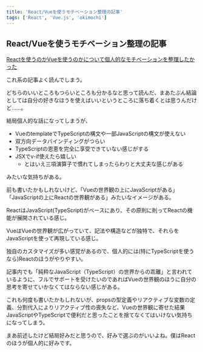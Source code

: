 ```yaml
---
title: 'React/Vueを使うモチベーション整理の記事'
tags: ['React', 'Vue.js', 'okimochi']
---
```


## React/Vueを使うモチベーション整理の記事

[Reactを使うのかVueを使うのかについて個人的なモチベーションを整理したかった](https://zenn.dev/marokanatani/articles/compare_vue_and_react)

これ系の記事よく読んでしまう。

どちらのいいところもつらいところも分かるなと思って読んだ、まあたぶん結論としては自分の好きなほうを使えばいいというところに落ち着くとは思うんだけど……。

結局個人的な話になってしまうが、

- VueのtemplateでTypeScriptの構文や一部JavaScriptの構文が使えない
- 双方向データバインディングがつらい
- TypeScriptの恩恵を完全に享受できていない感じがする
- JSXでv-if使えたら嬉しい
  - とはいえ三項演算子で慣れてしまったらわりと大丈夫な感じがある

みたいな気持ちがある。

前も書いたかもしれないけど、「Vueの世界観の上にJavaScriptがある」「JavaScriptの上にReactの世界観がある」みたいなイメージがある。

ReactはJavaScript(TypeScript)がベースにあり、その原則に則ってReactの機能が展開されている感じ。

VueはVueの世界観が広がっていて、記法や構造などが独特で、それらをJavaScriptを使って再現している感じ。

独自のカスタマイズが多い感覚があるので、個人的には(特にTypeScriptを使うなら)Reactのほうがやりやすい。

記事内でも「純粋なJavaScript（TypeScript）の世界からの乖離」と言われているように、フルでサポートを受けたいのであればVueの世界観のほうに自分の思考を寄せていかなくてはならない感じがある。

これも何度も書いたかもしれないが、propsの型定義やリアクティブな変数の定義、分割代入によりリアクティブ性の喪失など、Vueの世界観に寄せた結果JavaScriptやTypeScriptで便利だと思ったことを捨てなくてはいけない気持ちになってしまう。

まあ前述したけど結局好みだと思うので、好みで選ぶのがいいよね。僕はReactのほうが個人的に好みです。
